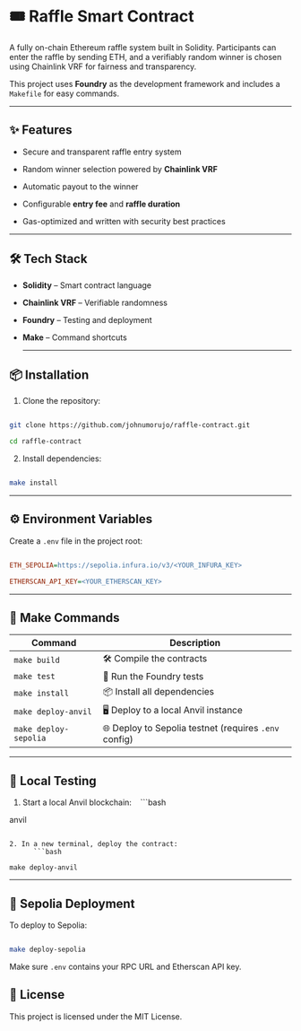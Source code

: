 # 🎟️ Raffle Smart Contract

A fully on-chain Ethereum raffle system built in Solidity. Participants can enter the raffle by sending ETH, and a verifiably random winner is chosen using Chainlink VRF for fairness and transparency.

This project uses **Foundry** as the development framework and includes a `Makefile` for easy commands.

---

## ✨ Features

- Secure and transparent raffle entry system

- Random winner selection powered by **Chainlink VRF**

- Automatic payout to the winner

- Configurable **entry fee** and **raffle duration**

- Gas-optimized and written with security best practices

---

## 🛠 Tech Stack

- **Solidity** – Smart contract language

- **Chainlink VRF** – Verifiable randomness

- **Foundry** – Testing and deployment

- **Make** – Command shortcuts

  ***

## 📦 Installation

1. Clone the repository:

```bash

git clone https://github.com/johnumorujo/raffle-contract.git

cd raffle-contract

```

2. Install dependencies:

```bash

make install

```

---

## ⚙️ Environment Variables

Create a `.env` file in the project root:

```ini

ETH_SEPOLIA=https://sepolia.infura.io/v3/<YOUR_INFURA_KEY>

ETHERSCAN_API_KEY=<YOUR_ETHERSCAN_KEY>

```

---

## 🚀 Make Commands

| Command               | Description                                           |
| --------------------- | ----------------------------------------------------- |
| `make build`          | 🛠 Compile the contracts                               |
| `make test`           | 🧪 Run the Foundry tests                              |
| `make install`        | 📦 Install all dependencies                           |
| `make deploy-anvil`   | 🖥 Deploy to a local Anvil instance                    |
| `make deploy-sepolia` | 🌐 Deploy to Sepolia testnet (requires `.env` config) |

---

## 🧪 Local Testing

1. Start a local Anvil blockchain:
      ```bash

anvil

````

2. In a new terminal, deploy the contract:
      ```bash

make deploy-anvil

````

---

## 🔗 Sepolia Deployment

To deploy to Sepolia:

```bash

make deploy-sepolia

```

Make sure `.env` contains your RPC URL and Etherscan API key.

## 📄 License

This project is licensed under the MIT License.
